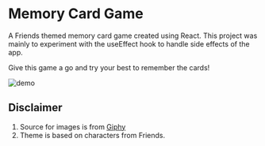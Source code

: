 # Memory Card Game

A Friends themed memory card game created using React. This project was mainly to experiment with the useEffect hook to handle side effects of the app.

Give this game a go and try your best to remember the cards!

![demo](src/assets/memorycardgamedemo.gif)

## Disclaimer

1. Source for images is from [Giphy](https://giphy.com/)
2. Theme is based on characters from Friends.
